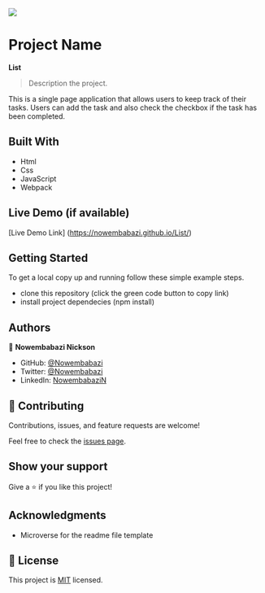 ![](https://img.shields.io/badge/Microverse-blueviolet)

# Project Name
**List**

> Description the project.

This is a single page application that allows users to keep track of their tasks. Users can add the task and also check the checkbox if the task has been completed.


## Built With

- Html
- Css
- JavaScript 
- Webpack

## Live Demo (if available)

[Live Demo Link] (https://nowembabazi.github.io/List/)


## Getting Started


To get a local copy up and running follow these simple example steps.

- clone this repository (click the green code button to copy link)
- install project dependecies (npm install)

## Authors

👤 **Nowembabazi Nickson**

- GitHub: [@Nowembabazi](https://github.com/githubhandle)
- Twitter: [@Nowembabazi](https://twitter.com/twitterhandle)
- LinkedIn: [NowembabaziN](https://linkedin.com/in/linkedinhandle)


## 🤝 Contributing

Contributions, issues, and feature requests are welcome!

Feel free to check the [issues page](../../issues/).

## Show your support

Give a ⭐️ if you like this project!

## Acknowledgments

- Microverse for the readme file template

## 📝 License

This project is [MIT](./LICENSE) licensed.

